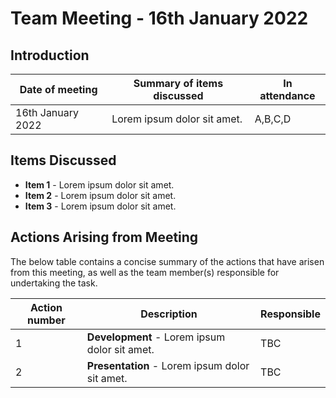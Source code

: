 # Team Meeting - 16th January 2022

## Introduction
| Date of meeting   | Summary of items discussed  | In attendance |
|-------------------|-----------------------------|---------------|
| 16th January 2022 | Lorem ipsum dolor sit amet. | A,B,C,D       |

## Items Discussed

* **Item 1** - Lorem ipsum dolor sit amet. 
* **Item 2** - Lorem ipsum dolor sit amet. 
* **Item 3** - Lorem ipsum dolor sit amet. 

## Actions Arising from Meeting

The below table contains a concise summary of the actions that have arisen from this meeting, as well as the team member(s) responsible for undertaking the task.

| Action number | Description                                    | Responsible |
|---------------|------------------------------------------------|-------------|
| 1             | **Development** - Lorem ipsum dolor sit amet.  | TBC         |
| 2             | **Presentation** - Lorem ipsum dolor sit amet. | TBC         |
